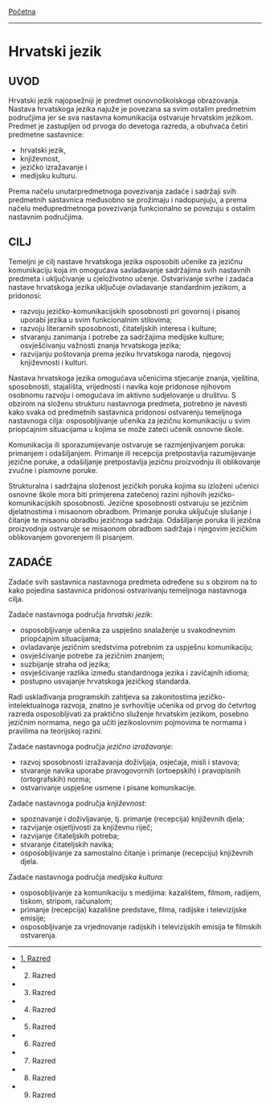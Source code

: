[Početna](../README.md)

---

# Hrvatski jezik

## UVOD

Hrvatski jezik najopsežniji je predmet osnovnoškolskoga obrazovanja. Nastava hrvatskoga jezika najuže je povezana sa svim ostalim predmetnim područjima jer se sva nastavna komunikacija ostvaruje hrvatskim jezikom. Predmet je zastupljen od prvoga do devetoga razreda, a obuhvaća četiri predmetne sastavnice:
- hrvatski jezik,
- književnost,
- jezičko izražavanje i
- medijsku kulturu.

Prema načelu unutarpredmetnoga povezivanja zadaće i sadržaji svih predmetnih sastavnica međusobno se prožimaju i nadopunjuju, a prema načelu međupredmetnoga povezivanja funkcionalno se povezuju s ostalim nastavnim područjima.

## CILJ

Temeljni je cilj nastave hrvatskoga jezika osposobiti učenike za jezičnu komunikaciju koja im omogućava savladavanje sadržajima svih nastavnih predmeta i uključivanje u cjeloživotno učenje. Ostvarivanje svrhe i zadaća nastave hrvatskoga jezika uključuje ovladavanje standardnim jezikom, a pridonosi:
- razvoju jezičko-komunikacijskih sposobnosti pri govornoj i pisanoj uporabi jezika u svim funkcionalnim stilovima;
- razvoju literarnih sposobnosti, čitateljskih interesa i kulture;
- stvaranju zanimanja i potrebe za sadržajima medijske kulture; osvješćivanju važnosti znanja hrvatskoga jezika;
- razvijanju poštovanja prema jeziku hrvatskoga naroda, njegovoj književnosti i kulturi.

Nastava hrvatskoga jezika omogućava učenicima stjecanje znanja, vještina, sposobnosti, stajališta, vrijednosti i navika koje pridonose njihovom osobnomu razvoju i omogućava im aktivno sudjelovanje u društvu. S obzirom na složenu strukturu nastavnoga predmeta, potrebno je navesti kako svaka od predmetnih sastavnica pridonosi ostvarenju temeljnoga nastavnoga cilja: osposobljivanje učenika za jezičnu komunikaciju u svim priopćajnim situacijama u kojima se može zateći učenik osnovne škole.

Komunikacija ili sporazumijevanje ostvaruje se razmjenjivanjem poruka: primanjem i odašiljanjem. Primanje ili recepcija pretpostavlja razumijevanje jezične poruke, a odašiljanje pretpostavlja jezičnu proizvodnju ili oblikovanje zvučne i pismovne poruke.

Strukturalna i sadržajna složenost jezičkih poruka kojima su izloženi učenici osnovne škole mora biti primjerena zatečenoj razini njihovih jezičko-komunikacijskih sposobnosti. Jezične sposobnosti ostvaruju se jezičnim djelatnostima i misaonom obradbom. Primanje poruka uključuje slušanje i čitanje te misaonu obradbu jezičnoga sadržaja. Odašiljanje poruka ili jezična proizvodnja ostvaruje se misaonom obradbom sadržaja i njegovim jezičkim oblikovanjem govorenjem ili pisanjem.

## ZADAĆE

Zadaće svih sastavnica nastavnoga predmeta određene su s obzirom na to kako pojedina sastavnica pridonosi ostvarivanju temeljnoga nastavnoga cilja.

Zadaće nastavnoga područja _hrvatski jezik_:
- osposobljivanje učenika za uspješno snalaženje u svakodnevnim priopćajnim situacijama;
- ovladavanje jezičnim sredstvima potrebnim za uspješnu komunikaciju;
- osvješćivanje potrebe za jezičnim znanjem;
- suzbijanje straha od jezika;
- osvješćivanje razlika između standardnoga jezika i zavičajnih idioma;
- postupno usvajanje hrvatskoga jezičkog standarda.

Radi usklađivanja programskih zahtjeva sa zakonitostima jezičko-intelektualnoga razvoja, znatno je svrhovitije učenika od prvog do četvrtog razreda osposobljivati za praktično služenje hrvatskim jezikom, posebno jezičnim normama, nego ga učiti jezikoslovnim pojmovima te normama i pravilima na teorijskoj razini.

Zadaće nastavnoga područja _jezično izražavanje_:
- razvoj sposobnosti izražavanja doživljaja, osjećaja, misli i stavova;
- stvaranje navika uporabe pravogovornih (ortoepskih) i pravopisnih (ortografskih) norma;
- ostvarivanje uspješne usmene i pisane komunikacije.

Zadaće nastavnoga područja _književnost_:
- spoznavanje i doživljavanje, tj. primanje (recepcija) književnih djela;
- razvijanje osjetljivosti za književnu riječ;
- razvijanje čitateljskih potreba;
- stvaranje čitateljskih navika;
- osposobljivanje za samostalno čitanje i primanje (recepciju) književnih djela.

Zadaće nastavnoga područja _medijska kultura_:
- osposobljivanje za komunikaciju s medijima: kazalištem, filmom, radijem, tiskom, stripom, računalom;
- primanje (recepcija) kazališne predstave, filma, radijske i televizijske emisije;
- osposobljivanje za vrjednovanje radijskih i televizijskih emisija te filmskih ostvarenja.

---

- [1. Razred](prvi_razred/README.md)
- 2. Razred
- 3. Razred
- 4. Razred
- 5. Razred
- 6. Razred
- 7. Razred
- 8. Razred
- 9. Razred
